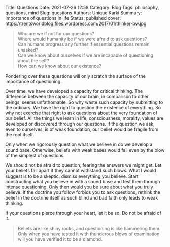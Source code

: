 Title: Questions
Date: 2021-07-26 12:58
Category: Blog
Tags: philosophy, questions, mind
Slug: questions
Authors: Unique Karki
Summary: Importance of questions in life
Status: published
cover: https://trentsworldblog.files.wordpress.com/2017/01/thinker-bw.jpg

>Who are we if not for our questions?<br>
>Where would humanity be if we were afraid to ask questions?<br> 
>Can humans progress any further if essential questions remain unasked?<br>
>Can we know about ourselves if we are incapable of questioning about the self?<br>
>How can we know about our existence?<br>

Pondering over these questions will only scratch the surface of the importance of questioning.

Over time, we have developed a capacity for critical thinking. The difference between the capacity of our brain, in comparison to other beings, seems unfathomable. So why waste such capacity by submitting to the ordinary. We have the right to question the existence of everything. So why not exercise that right to ask questions about the very foundation of our belief. All the things we learn in life, consciousness, morality, values are developed or discovered through our questions. If the question we ask, even to ourselves, is of weak foundation, our belief would be fragile from the root itself.

Only when we rigorously question what we believe in do we develop a sound base. Otherwise, beliefs with weak bases would fall even by the blow of the simplest of questions.

We should not be afraid to question, fearing the answers we might get. Let your beliefs fall apart if they cannot withstand such blows. What I would suggest is to be a skeptic; dismiss everything you believe. Start constructing what you believe in with a sound base and test them through intense questioning.  Only then would you be sure about what you truly believe. If the doctrine you follow forbids you to ask questions, rethink the belief in the doctrine itself as such blind and bad faith only leads to weak thinking.

If your questions pierce through your heart, let it be so. Do not be afraid of it.

>Beliefs are like shiny rocks, and questioning is like hammering them. Only when you have tested it with thunderous blows of examination will you have verified it to be a diamond.
